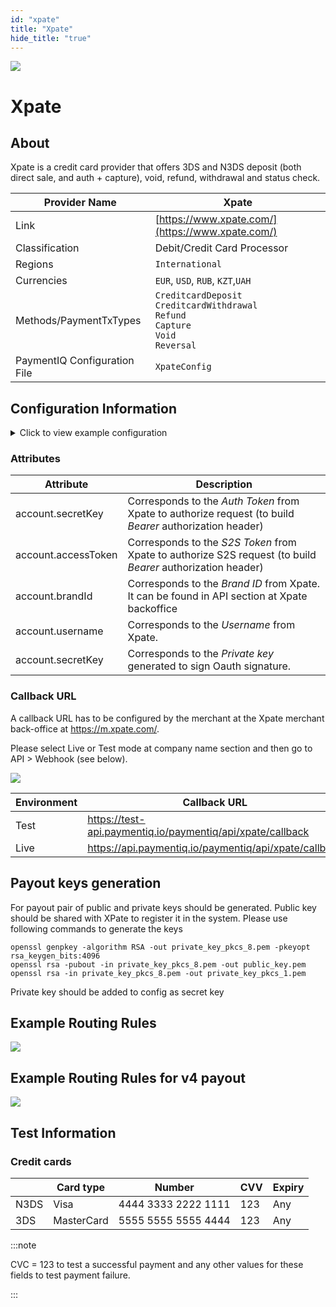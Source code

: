 ```yaml
--- 
id: "xpate" 
title: "Xpate"
hide_title: "true"
---
```

 
![](/img/providers/logos/xpate.png)

# Xpate

## About
Xpate is a credit card provider that offers 3DS and N3DS deposit (both direct sale, and auth + capture), void, refund, withdrawal and status check.

| Provider Name                | Xpate                                                                                                    |
|------------------------------|----------------------------------------------------------------------------------------------------------|
| Link                         | [https://www.xpate.com/](https://www.xpate.com/)                                                         |
| Classification               | Debit/Credit Card Processor                                                                              |
| Regions                      | `International`                                                                                          |
| Currencies                   | `EUR`, `USD`, `RUB`, `KZT`,`UAH`                                                                         |
| Methods/PaymentTxTypes       | `CreditcardDeposit`<br/> `CreditcardWithdrawal`<br/> `Refund`<br/> `Capture`<br/> `Void`<br/> `Reversal` |
| PaymentIQ Configuration File | `XpateConfig`                                                                                            |

## Configuration Information

<details>
<summary>Click to view example configuration</summary>
<br/>

```xml
<com.devcode.paymentiq.integration.xpate.XpateConfig>
  <enabled>true</enabled>
  <useViqProxy>true</useViqProxy>
  <accounts>
    <entry>
      <string>DEFAULT</string>
      <account>
        <secretKey>??</secretKey><!--Auth token-->
        <accessToken>??</accessToken><!--S2S token-->
        <productId>Product Name</productId>
        <brandId>??</brandId>
        <supportedCurrencies>EUR|USD|RUB</supportedCurrencies>
        <authType>AUTH_CAPTURE</authType><!--AUTH_CAPTURE|FINAL_AUTH-->
      </account>
    </entry>
    <entry>
      <string>payout</string>
      <account>
        <username>??</username>
        <secretKey>??</secretKey><!--Private key-->
        <supportedCurrencies>EUR|USD</supportedCurrencies>
      </account>
    </entry>
  </accounts>
  <testMode>true</testMode>
  <defaultDescriptor>Bambora payment</defaultDescriptor>
</com.devcode.paymentiq.integration.xpate.XpateConfig>
```

</details>

### Attributes

| Attribute           | Description                                                                                                  |
|---------------------|--------------------------------------------------------------------------------------------------------------|
| account.secretKey   | Corresponds to the *Auth Token* from Xpate to authorize request (to build *Bearer* authorization header)     |
| account.accessToken | Corresponds to the *S2S Token* from Xpate to authorize S2S request  (to build *Bearer* authorization header) |
| account.brandId     | Corresponds to the *Brand ID* from Xpate. It can be found in API section at Xpate backoffice                 |
| account.username    | Corresponds to the *Username* from Xpate.                                                                    |
| account.secretKey   | Corresponds to the *Private key* generated to sign Oauth signature.                                          |


### Callback URL

A callback URL has to be configured by the merchant at the Xpate merchant back-office at https://m.xpate.com/.

Please select Live or Test mode at company name section and then go to API > Webhook (see below).

![](/img/providers/xpate01.png)

| Environment | Callback URL                                               |
|-------------|------------------------------------------------------------|
| Test        | https://test-api.paymentiq.io/paymentiq/api/xpate/callback |
| Live        | https://api.paymentiq.io/paymentiq/api/xpate/callback      |

## Payout keys generation

For payout pair of public and private keys should be generated. 
Public key should be shared with XPate to register it in the system.
Please use following commands to generate the keys

```
openssl genpkey -algorithm RSA -out private_key_pkcs_8.pem -pkeyopt rsa_keygen_bits:4096
openssl rsa -pubout -in private_key_pkcs_8.pem -out public_key.pem
openssl rsa -in private_key_pkcs_8.pem -out private_key_pkcs_1.pem
```

Private key should be added to config as secret key


## Example Routing Rules

![](/img/providers/routing/xpate.png)

## Example Routing Rules for v4 payout

![](/img/providers/routing/xpate_v4.png)

## Test Information

### Credit cards

|      | Card type  | Number              | CVV | Expiry |
|------|------------|---------------------|-----|--------|
| N3DS | Visa       | 4444 3333 2222 1111 | 123 | Any    |
| 3DS  | MasterCard | 5555 5555 5555 4444 | 123 | Any    |

:::note

CVC = 123 to test a successful payment and any other values for these fields to test payment failure.

:::
